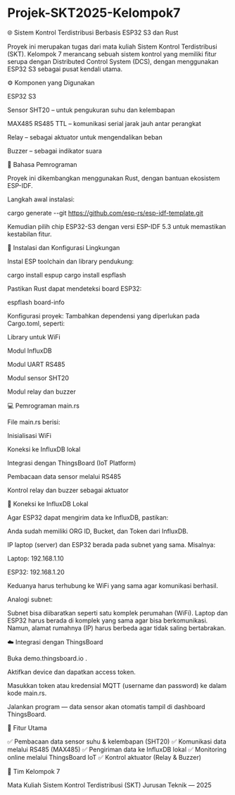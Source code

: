 # Projek-SKT2025-Kelompok7
🌐 Sistem Kontrol Terdistribusi Berbasis ESP32 S3 dan Rust

Proyek ini merupakan tugas dari mata kuliah Sistem Kontrol Terdistribusi (SKT).
Kelompok 7 merancang sebuah sistem kontrol yang memiliki fitur serupa dengan Distributed Control System (DCS), dengan menggunakan ESP32 S3 sebagai pusat kendali utama.

⚙️ Komponen yang Digunakan

ESP32 S3

Sensor SHT20 – untuk pengukuran suhu dan kelembapan

MAX485 RS485 TTL – komunikasi serial jarak jauh antar perangkat

Relay – sebagai aktuator untuk mengendalikan beban

Buzzer – sebagai indikator suara

🧠 Bahasa Pemrograman

Proyek ini dikembangkan menggunakan Rust, dengan bantuan ekosistem ESP-IDF.

Langkah awal instalasi:

cargo generate --git https://github.com/esp-rs/esp-idf-template.git


Kemudian pilih chip ESP32-S3 dengan versi ESP-IDF 5.3 untuk memastikan kestabilan fitur.

🔧 Instalasi dan Konfigurasi Lingkungan

Instal ESP toolchain dan library pendukung:

cargo install espup
cargo install espflash


Pastikan Rust dapat mendeteksi board ESP32:

espflash board-info


Konfigurasi proyek:
Tambahkan dependensi yang diperlukan pada Cargo.toml, seperti:

Library untuk WiFi

Modul InfluxDB

Modul UART RS485

Modul sensor SHT20

Modul relay dan buzzer

💻 Pemrograman main.rs

File main.rs berisi:

Inisialisasi WiFi

Koneksi ke InfluxDB lokal

Integrasi dengan ThingsBoard (IoT Platform)

Pembacaan data sensor melalui RS485

Kontrol relay dan buzzer sebagai aktuator

📡 Koneksi ke InfluxDB Lokal

Agar ESP32 dapat mengirim data ke InfluxDB, pastikan:

Anda sudah memiliki ORG ID, Bucket, dan Token dari InfluxDB.

IP laptop (server) dan ESP32 berada pada subnet yang sama.
Misalnya:

Laptop: 192.168.1.10

ESP32: 192.168.1.20

Keduanya harus terhubung ke WiFi yang sama agar komunikasi berhasil.

Analogi subnet:

Subnet bisa diibaratkan seperti satu komplek perumahan (WiFi).
Laptop dan ESP32 harus berada di komplek yang sama agar bisa berkomunikasi.
Namun, alamat rumahnya (IP) harus berbeda agar tidak saling bertabrakan.

☁️ Integrasi dengan ThingsBoard

Buka demo.thingsboard.io
.

Aktifkan device dan dapatkan access token.

Masukkan token atau kredensial MQTT (username dan password) ke dalam kode main.rs.

Jalankan program — data sensor akan otomatis tampil di dashboard ThingsBoard.

🔌 Fitur Utama

✅ Pembacaan data sensor suhu & kelembapan (SHT20)
✅ Komunikasi data melalui RS485 (MAX485)
✅ Pengiriman data ke InfluxDB lokal
✅ Monitoring online melalui ThingsBoard IoT
✅ Kontrol aktuator (Relay & Buzzer)

👥 Tim Kelompok 7

Mata Kuliah Sistem Kontrol Terdistribusi (SKT)
Jurusan Teknik — 2025
